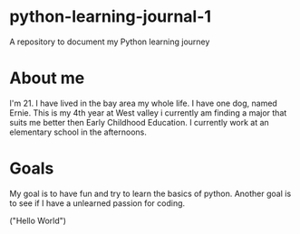 # python-learning-journal-1
A repository to document my Python learning journey

# About me 
  I'm 21. I have lived in the bay area my whole life. I have one dog, named Ernie. This is my 4th year at West valley i currently am finding a major that suits me better then Early Childhood Education. I currently work at an elementary school in the afternoons.  

# Goals 
  My goal is to have fun and try to learn the basics of python. Another goal is to see if I have a unlearned passion for coding.
 
 ("Hello World")
